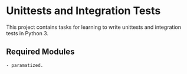 # Unittests and Integration Tests
This project contains tasks for learning to write unittests and integration tests in Python 3.
## Required Modules
    - paramatized. 